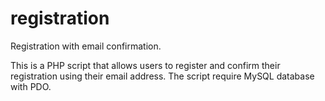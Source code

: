 # registration
Registration with email confirmation. 

This is a PHP script that allows users to register and confirm their registration using their email address. The script require MySQL database with PDO.
